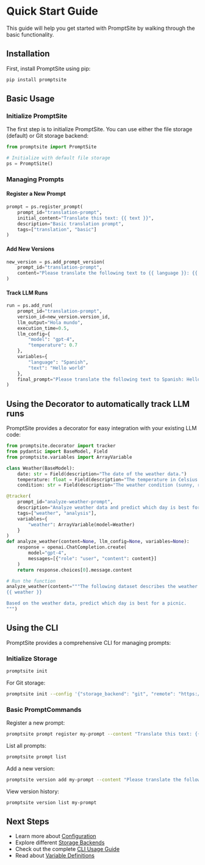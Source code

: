 # Quick Start Guide

This guide will help you get started with PromptSite by walking through the basic functionality.

## Installation

First, install PromptSite using pip:

```bash
pip install promptsite
```

## Basic Usage

### Initialize PromptSite

The first step is to initialize PromptSite. You can use either the file storage (default) or Git storage backend:

```python
from promptsite import PromptSite

# Initialize with default file storage
ps = PromptSite()
```

### Managing Prompts

#### Register a New Prompt

```python
prompt = ps.register_prompt(
    prompt_id="translation-prompt",
    initial_content="Translate this text: {{ text }}",
    description="Basic translation prompt",
    tags=["translation", "basic"]
)
```

#### Add New Versions

```python
new_version = ps.add_prompt_version(
    prompt_id="translation-prompt",
    content="Please translate the following text to {{ language }}: {{ text }}"
)
```

#### Track LLM Runs

```python
run = ps.add_run(
    prompt_id="translation-prompt",
    version_id=new_version.version_id,
    llm_output="Hola mundo",
    execution_time=0.5,
    llm_config={
        "model": "gpt-4",
        "temperature": 0.7
    },
    variables={
        "language": "Spanish",
        "text": "Hello world"
    },
    final_prompt="Please translate the following text to Spanish: Hello world"
)
```

## Using the Decorator to automatically track LLM runs

PromptSite provides a decorator for easy integration with your existing LLM code:

```python
from promptsite.decorator import tracker
from pydantic import BaseModel, Field
from promptsite.variables import ArrayVariable

class Weather(BaseModel):
    date: str = Field(description="The date of the weather data.")
    temperature: float = Field(description="The temperature in Celsius.")
    condition: str = Field(description="The weather condition (sunny, rainy, etc).")

@tracker(
    prompt_id="analyze-weather-prompt",
    description="Analyze weather data and predict which day is best for a picnic",
    tags=["weather", "analysis"],
    variables={
        "weather": ArrayVariable(model=Weather)
    }
)
def analyze_weather(content=None, llm_config=None, variables=None):
    response = openai.ChatCompletion.create(
        model="gpt-4",
        messages=[{"role": "user", "content": content}]
    )
    return response.choices[0].message.content

# Run the function
analyze_weather(content="""The following dataset describes the weather for each day:
{{ weather }}

Based on the weather data, predict which day is best for a picnic.
""")
```

## Using the CLI

PromptSite provides a comprehensive CLI for managing prompts:

### Initialize Storage

```bash
promptsite init
```

For Git storage:

```bash
promptsite init --config '{"storage_backend": "git", "remote": "https://github.com/user/repo.git", "branch": "main"}'
```

### Basic PromptCommands

Register a new prompt:
```bash
promptsite prompt register my-prompt --content "Translate this text: {{{text}}}" --description "Translation prompt" --tags translation gpt
```

List all prompts:
```bash
promptsite prompt list
```

Add a new version:
```bash
promptsite version add my-prompt --content "Please translate the following text: {{{text}}}"
```

View version history:
```bash
promptsite version list my-prompt
```

## Next Steps

- Learn more about [Configuration](../user-guide/configuration.md)
- Explore different [Storage Backends](../user-guide/storage-backends.md)
- Check out the complete [CLI Usage Guide](../user-guide/cli.md)
- Read about [Variable Definitions](../user-guide/variable-definitions.md)
